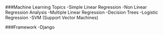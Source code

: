 ###Machine Learning Topics
 -Simple Linear Regression
 -Non Linear Regression Analysis
 -Multiple Linear Regression
 -Decision Trees
 -Logistic Regression
 -SVM (Support Vector Machines)

###Framework
  -Django
